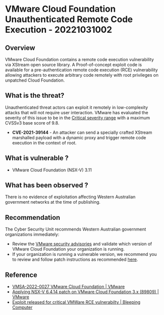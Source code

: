  
# VMware Cloud Foundation Unauthenticated Remote Code Execution - 20221031002

## Overview

VMware Cloud Foundation contains a remote code execution vulnerability via XStream open source library. A Proof-of-concept exploit code is available for a pre-authentication remote code execution (RCE) vulnerability allowing attackers to execute arbitrary code remotely with root privileges on unpatched Cloud Foundation.

## What is the threat?

Unauthenticated threat actors can exploit it remotely in low-complexity attacks that will not require user interaction. VMware has evaluated the severity of this issue to be in the [Critical severity range](https://www.vmware.com/support/policies/security_response.html) with a maximum CVSSv3 base score of 9.8.

- **CVE-2021-39144** - An attacker can send a specially crafted XStream marshalled payload with a dynamic proxy and trigger remote code execution in the context of root.

## What is vulnerable ?

- VMware Cloud Foundation (NSX-V) 3.11

## What has been observed ?

There is no evidence of exploitation affecting Western Australian government networks at the time of publishing.

## Recommendation

The Cyber Security Unit recommends Western Australian government organizations immediately:

- Review the [VMware security advisories](https://www.vmware.com/security/advisories/VMSA-2022-0027.html) and validate which version of VMware Cloud Foundation your organization is running.
- If your organization is running a vulnerable version, we recommend you to review and follow patch instructions as recommended [here](https://kb.vmware.com/s/article/89809).

## Reference

- [VMSA-2022-0027 VMware Cloud Foundation | VMware](https://www.vmware.com/security/advisories/VMSA-2022-0027.html)
- [Applying NSX-V 6.4.14 patch on VMware Cloud Foundation 3.x (89809) | VMware](https://kb.vmware.com/s/article/89809)
- [Exploit released for critical VMWare RCE vulnerabilty | Bleeping Computer](https://www.bleepingcomputer.com/news/security/exploit-released-for-critical-vmware-rce-vulnerability-patch-now/)
